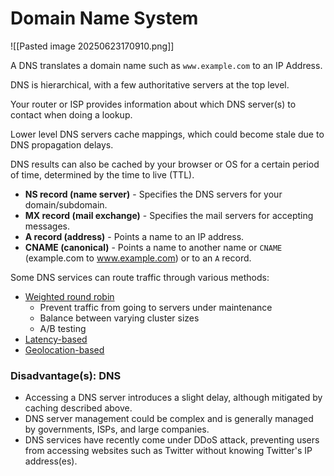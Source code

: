 # Domain Name System
![[Pasted image 20250623170910.png]]

A DNS translates a domain name such as `www.example.com` to an IP Address.

DNS is hierarchical, with a few authoritative servers at the top level. 

Your router or ISP provides information about which DNS server(s) to contact when doing a lookup.

Lower level DNS servers cache mappings, which could become stale due to DNS propagation delays.

DNS results can also be cached by your browser or OS for a certain period of time, determined by the time to live (TTL).
- **NS record (name server)** - Specifies the DNS servers for your domain/subdomain.
- **MX record (mail exchange)** - Specifies the mail servers for accepting messages.
- **A record (address)** - Points a name to an IP address.
- **CNAME (canonical)** - Points a name to another name or `CNAME` (example.com to www.example.com) or to an `A` record.

Some DNS services can route traffic through various methods:
- [Weighted round robin](https://www.jscape.com/blog/load-balancing-algorithms)
    - Prevent traffic from going to servers under maintenance
    - Balance between varying cluster sizes
    - A/B testing
- [Latency-based](https://docs.aws.amazon.com/Route53/latest/DeveloperGuide/routing-policy-latency.html)
- [Geolocation-based](https://docs.aws.amazon.com/Route53/latest/DeveloperGuide/routing-policy-geo.html)
### Disadvantage(s): DNS
- Accessing a DNS server introduces a slight delay, although mitigated by caching described above.
- DNS server management could be complex and is generally managed by governments, ISPs, and large companies.
- DNS services have recently come under DDoS attack, preventing users from accessing websites such as Twitter without knowing Twitter's IP address(es).